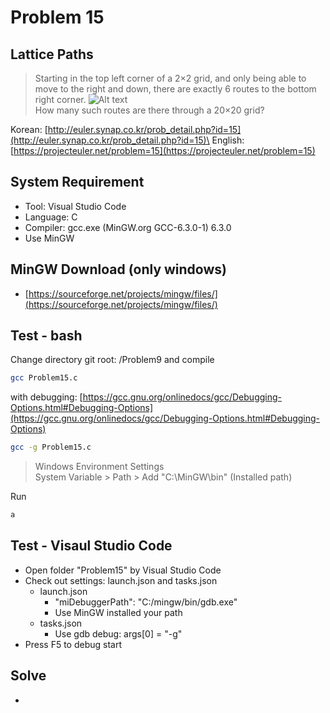 # Problem 15

## Lattice Paths

> Starting in the top left corner of a 2×2 grid, and only being able to move to the right and down, there are exactly 6 routes to the bottom right corner.
![Alt text](https://projecteuler.net/project/images/p015.gif)\
How many such routes are there through a 20×20 grid?

Korean: [http://euler.synap.co.kr/prob_detail.php?id=15](http://euler.synap.co.kr/prob_detail.php?id=15)\
English: [https://projecteuler.net/problem=15](https://projecteuler.net/problem=15)

## System Requirement

- Tool: Visual Studio Code
- Language: C
- Compiler: gcc.exe (MinGW.org GCC-6.3.0-1) 6.3.0
- Use MinGW

## MinGW Download (only windows)

- [https://sourceforge.net/projects/mingw/files/](https://sourceforge.net/projects/mingw/files/)

## Test - bash

Change directory git root: /Problem9
and compile

```bash
gcc Problem15.c
```

with debugging: [https://gcc.gnu.org/onlinedocs/gcc/Debugging-Options.html#Debugging-Options](https://gcc.gnu.org/onlinedocs/gcc/Debugging-Options.html#Debugging-Options)

```bash
gcc -g Problem15.c
```

> Windows Environment Settings\
> System Variable > Path > Add "C:\MinGW\bin" (Installed path)

Run

```bash
a
```

## Test - Visaul Studio Code

- Open folder "Problem15" by Visual Studio Code
- Check out settings: launch.json and tasks.json
  - launch.json
    - "miDebuggerPath": "C:/mingw/bin/gdb.exe"
    - Use MinGW installed your path
  - tasks.json
    - Use gdb debug: args[0] = "-g"
- Press F5 to debug start

## Solve

- 